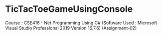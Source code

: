 # TicTacToeGameUsingConsole
Course : CSE416 - Net Programming Using C# (Software Used : Microsoft Visual Studio Professional 2019 Version 16.7.6) (Assignment-02)
